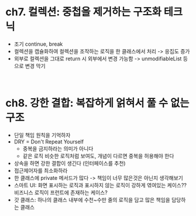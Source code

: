 # ch7. 컬렉션: 중첩을 제거하는 구조화 테크닉

- 조기 continue, break
- 컬렉션을 캡슐화하여 컬렉션을 조작하는 로직을 한 클래스에서 처리 -> 응집도 증가
- 외부로 컬렉션을 그대로 return 시 외부에서 변경 가능함 -> unmodifiableList 등으로 변경 막기

<br/>

# ch8. 강한 결합: 복잡하게 얽혀서 풀 수 없는 구조

- 단일 책임 원칙을 기억하자
- DRY = Don't Repeat Yourself
  - 중복을 금지하라는 의미가 아니다
  - 같은 로직 비슷한 로직처럼 보여도, 개념이 다르면 중복을 허용해야 한다
- 상속을 하면 강한 결합이 생긴다 (인터페이스를 추천)
- 접근제어자를 최소화하라
- 한 클래스에 private 메서드가 많다 -> 책임이 너무 많은것은 아닌지 생각해보기
- 스마트 UI: 화면 표시하는 로직과 표시하지 않는 로직이 강하게 엮여있는 케이스?? 비즈니스 로직이 프런트에 존재하는 케이스?
- 갓 클래스: 하나의 클래스 내부에 수천~수만 줄의 로직을 담고 많은 책임을 담당하는 클래스
